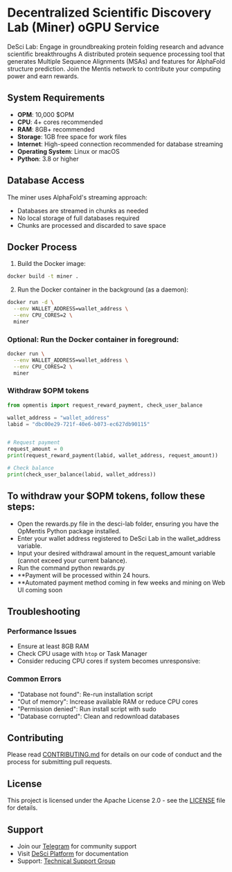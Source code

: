 # Decentralized Scientific Discovery Lab (Miner) oGPU Service
DeSci Lab: Engage in groundbreaking protein folding research and advance scientific breakthroughs
A distributed protein sequence processing tool that generates Multiple Sequence Alignments (MSAs) and features for AlphaFold structure prediction. Join the Mentis network to contribute your computing power and earn rewards.

## System Requirements
- **OPM**: 10,000 $OPM
- **CPU**: 4+ cores recommended
- **RAM**: 8GB+ recommended
- **Storage**: 1GB free space for work files
- **Internet**: High-speed connection recommended for database streaming
- **Operating System**: Linux or macOS
- **Python**: 3.8 or higher

## Database Access

The miner uses AlphaFold's streaming approach:
- Databases are streamed in chunks as needed
- No local storage of full databases required
- Chunks are processed and discarded to save space

## Docker Process

1. Build the Docker image:
```bash
docker build -t miner .
```

2. Run the Docker container in the background (as a daemon):

```bash
docker run -d \
  --env WALLET_ADDRESS=wallet_address \
  --env CPU_CORES=2 \
  miner
```
### Optional: Run the Docker container in foreground:

```bash
docker run \
  --env WALLET_ADDRESS=wallet_address \
  --env CPU_CORES=2 \
  miner
```

### Withdraw $OPM tokens

```python
from opmentis import request_reward_payment, check_user_balance

wallet_address = "wallet_address"
labid = "dbc00e29-721f-40e6-b073-ec627db90115"


# Request payment
request_amount = 0
print(request_reward_payment(labid, wallet_address, request_amount))

# Check balance
print(check_user_balance(labid, wallet_address))
```
## To withdraw your $OPM tokens, follow these steps:
- ⁠Open the rewards.py file in the desci-lab folder, ensuring you have the OpMentis Python package installed.
- ⁠Enter your wallet address registered to DeSci Lab in the wallet_address variable.
- Input your desired withdrawal amount in the request_amount variable (cannot exceed your current balance).
- ⁠Run the command python rewards.py
- **Payment will be processed within 24 hours.
- **Automated payment method coming in few weeks and mining on Web UI coming soon


## Troubleshooting

### Performance Issues
- Ensure at least 8GB RAM
- Check CPU usage with `htop` or Task Manager
- Consider reducing CPU cores if system becomes unresponsive:

### Common Errors
- "Database not found": Re-run installation script
- "Out of memory": Increase available RAM or reduce CPU cores
- "Permission denied": Run install script with sudo
- "Database corrupted": Clean and redownload databases

## Contributing

Please read [CONTRIBUTING.md](CONTRIBUTING.md) for details on our code of conduct and the process for submitting pull requests.

## License

This project is licensed under the Apache License 2.0 - see the [LICENSE](LICENSE) file for details.

## Support

- Join our [Telegram](https://t.me/opmentisai) for community support
- Visit [DeSci Platform](https://desci.opmentis.xyz) for documentation
- Support: [Technical Support Group](https://t.me/Opmentissupport)
